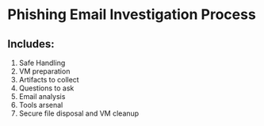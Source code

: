 # Phishing Email Investigation Process

## Includes:&#x20;

1. Safe Handling
2. VM preparation&#x20;
3. Artifacts to collect&#x20;
4. Questions to ask
5. Email analysis&#x20;
6. Tools arsenal&#x20;
7. Secure file disposal and VM cleanup&#x20;

